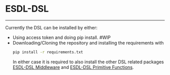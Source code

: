 # ESDL-DSL

---

Currently the DSL can be installed by either:

- Using access token and doing pip install. #WIP
- Downloading/Cloning the repository and installing the requirements with
  ```bash
  pip install -r requirements.txt
  ```
  In either case it is required to also install the other DSL related packages [ESDL-DSL Middleware](https://ci.tno.nl/gitlab/esdl-dsl/esdl-scenario-generator-middleware) and [ESDL-DSL Primitive Functions](https://ci.tno.nl/gitlab/esdl-dsl/esdl-dsl-project).
